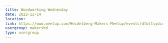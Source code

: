 ```yaml
---
title: Woodworking Wednesday
date: 2022-12-14
location: 
link: https://www.meetup.com/Heidelberg-Makers-Meetup/events/dfbltsydcqbsb/
usergroup: makershd
type: usergroup
---
```


